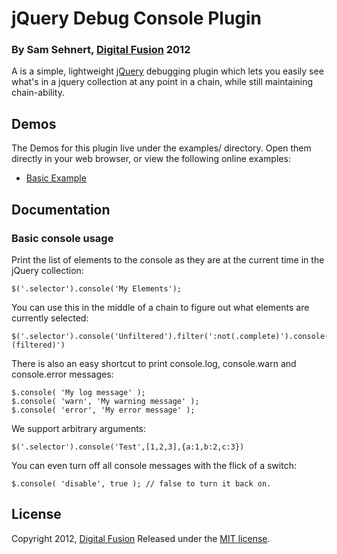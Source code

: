 jQuery Debug Console Plugin
===========================
### By Sam Sehnert, [Digital Fusion](http://teamdf.com/) 2012

A is a simple, lightweight [jQuery](http://jquery.com/) debugging plugin which lets you easily see 
what's in a jquery collection at any point in a chain, while still maintaining chain-ability.

Demos
-----

The Demos for this plugin live under the examples/ directory. Open them directly in your web browser, or view the following online examples:

- [Basic Example](http://www.teamdf.com/jquery-plugins/console/examples/demo-basic.html)

Documentation
-------------
### Basic console usage

Print the list of elements to the console as they are at the current time in the jQuery collection:

	$('.selector').console('My Elements');

You can use this in the middle of a chain to figure out what elements are currently selected:

	$('.selector').console('Unfiltered').filter(':not(.complete)').console('Incomplete (filtered)')
	
There is also an easy shortcut to print console.log, console.warn and console.error messages:

	$.console( 'My log message' );
	$.console( 'warn', 'My warning message' );
	$.console( 'error', 'My error message' );
	
We support arbitrary arguments:

	$('.selector').console('Test',[1,2,3],{a:1,b:2,c:3})

You can even turn off all console messages with the flick of a switch:

	$.console( 'disable', true ); // false to turn it back on.

License
-------

Copyright 2012, [Digital Fusion](http://teamdf.com)
Released under the [MIT license](http://teamdf.com/jquery-plugins/license/).
